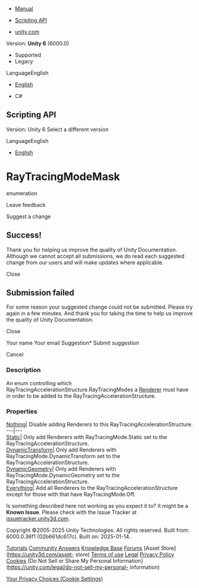 [ ]()

  * [Manual](../Manual/index.html)
  * [Scripting API](../ScriptReference/index.html)

  * [unity.com](https://unity.com/)

Version: **Unity 6** (6000.0)

  * Supported
  * Legacy

LanguageEnglish

  * [English]()

  * C#

[ ](https://docs.unity3d.com)

## Scripting API

Version: Unity 6 Select a different version

LanguageEnglish

  * [English]()

# RayTracingModeMask

enumeration

Leave feedback

Suggest a change

## Success!

Thank you for helping us improve the quality of Unity Documentation. Although
we cannot accept all submissions, we do read each suggested change from our
users and will make updates where applicable.

Close

## Submission failed

For some reason your suggested change could not be submitted. Please <a>try
again</a> in a few minutes. And thank you for taking the time to help us
improve the quality of Unity Documentation.

Close

Your name Your email Suggestion* Submit suggestion

Cancel

[ ]()

### Description

An enum controlling which RayTracingAccelerationStructure.RayTracingModes a
[Renderer](Renderer.html) must have in order to be added to the
RayTracingAccelerationStructure.

### Properties

[Nothing](Rendering.RayTracingAccelerationStructure.RayTracingModeMask.Nothing.html)|
Disable adding Renderers to this RayTracingAccelerationStructure.  
---|---  
[Static](Rendering.RayTracingAccelerationStructure.RayTracingModeMask.Static.html)|
Only add Renderers with RayTracingMode.Static set to the
RayTracingAccelerationStructure.  
[DynamicTransform](Rendering.RayTracingAccelerationStructure.RayTracingModeMask.DynamicTransform.html)|
Only add Renderers with RayTracingMode.DynamicTransform set to the
RayTracingAccelerationStructure.  
[DynamicGeometry](Rendering.RayTracingAccelerationStructure.RayTracingModeMask.DynamicGeometry.html)|
Only add Renderers with RayTracingMode.DynamicGeometry set to the
RayTracingAccelerationStructure.  
[Everything](Rendering.RayTracingAccelerationStructure.RayTracingModeMask.Everything.html)|
Add all Renderers to the RayTracingAccelerationStructure except for those with
that have RayTracingMode.Off.  
  
Is something described here not working as you expect it to? It might be a
**Known Issue**. Please check with the Issue Tracker at
[issuetracker.unity3d.com](https://issuetracker.unity3d.com).

Copyright ©2005-2025 Unity Technologies. All rights reserved. Built from:
6000.0.36f1 (02b661dc617c). Built on: 2025-01-14.

[Tutorials](https://unity3d.com/learn) [Community
Answers](https://answers.unity3d.com) [Knowledge
Base](https://support.unity3d.com/hc/en-us)
[Forums](https://forum.unity3d.com) [Asset Store](https://unity3d.com/asset-
store) [Terms of use](https://docs.unity3d.com/Manual/TermsOfUse.html)
[Legal](https://unity.com/legal) [Privacy
Policy](https://unity.com/legal/privacy-policy)
[Cookies](https://unity.com/legal/cookie-policy) [Do Not Sell or Share My
Personal Information](https://unity.com/legal/do-not-sell-my-personal-
information)

[Your Privacy Choices (Cookie Settings)](javascript:void\(0\);)

